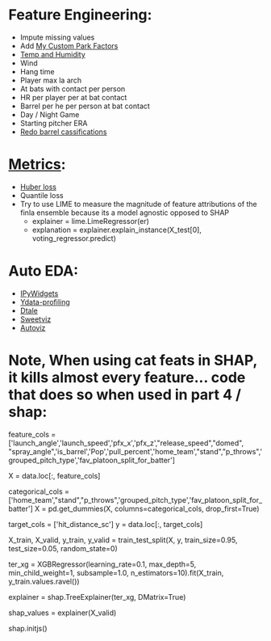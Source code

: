 # Feature Engineering:
- Impute missing values
- Add [My Custom Park Factors](https://github.com/dec1costello/Baseball/tree/main/Stadiums)
- [Temp and Humidity](https://towardsdatascience.com/getting-weather-data-in-3-easy-steps-8dc10cc5c859)
- Wind
- Hang time
- Player max la arch
- At bats with contact per person
- HR per player per at bat contact
- Barrel per he per person at bat contact
- Day / Night Game
- Starting pitcher ERA
- [Redo barrel cassifications](https://x.com/JonPgh/status/1706726176973373637?s=20)


# [Metrics](https://docs.seldon.io/projects/alibi/en/stable/overview/high_level.html):
- [Huber loss](https://medium.com/analytics-vidhya/a-comprehensive-guide-to-loss-functions-part-1-regression-ff8b847675d6)
- Quantile loss
- Try to use LIME to measure the magnitude of feature attributions of the finla ensemble because its a model agnostic opposed to SHAP
  -  explainer = lime.LimeRegressor(er)
  -  explanation = explainer.explain_instance(X_test[0], voting_regressor.predict)

# Auto EDA:
- [IPyWidgets](https://towardsdatascience.com/interactive-controls-for-jupyter-notebooks-f5c94829aee6)
- [Ydata-profiling](https://github.com/ydataai)
- [Dtale](https://github.com/man-group/dtale)
- [Sweetviz](https://towardsdatascience.com/sweetviz-automated-eda-in-python-a97e4cabacde)
- [Autoviz](https://towardsdatascience.com/autoviz-automatically-visualize-any-dataset-75876a4eede4)

# Note, When using cat feats in SHAP, it kills almost every feature... code that does so when used in part 4 / shap:

feature_cols = ['launch_angle','launch_speed','pfx_x','pfx_z',"release_speed","domed", "spray_angle",'is_barrel','Pop','pull_percent','home_team',"stand","p_throws",'grouped_pitch_type','fav_platoon_split_for_batter']

X = data.loc[:, feature_cols]

categorical_cols = ['home_team',"stand","p_throws",'grouped_pitch_type','fav_platoon_split_for_batter']
X = pd.get_dummies(X, columns=categorical_cols, drop_first=True)

target_cols = ['hit_distance_sc']
y = data.loc[:, target_cols]

X_train, X_valid, y_train, y_valid = train_test_split(X, y, train_size=0.95, test_size=0.05, random_state=0)

ter_xg = XGBRegressor(learning_rate=0.1, max_depth=5, min_child_weight=1, subsample=1.0, n_estimators=10).fit(X_train, y_train.values.ravel())

explainer = shap.TreeExplainer(ter_xg, DMatrix=True)

shap_values = explainer(X_valid)

shap.initjs()

